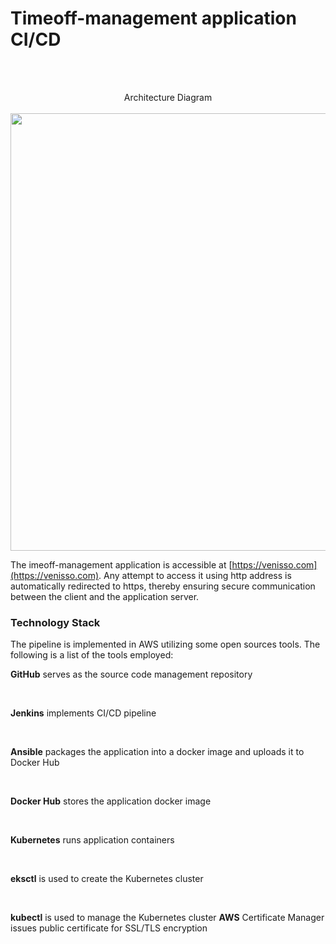 # Timeoff-management application CI/CD

<br>
<br>
<p align="center">
Architecture Diagram
<br>
<br>
<img src="https://user-images.githubusercontent.com/36462985/222253330-7151db25-6585-4262-9b1f-e9f2849e5229.png" width="700">
</p>

The imeoff-management application is accessible at [https://venisso.com](https://venisso.com). Any attempt to access it using http address is automatically redirected to https, thereby ensuring secure communication between the client and the application server.
</p>

<h3> Technology Stack </h3>
The pipeline is implemented in AWS utilizing some open sources tools. The following is a list of the tools employed:

__GitHub__ serves as the source code management repository 

<br>

__Jenkins__ implements CI/CD pipeline 

<br>

__Ansible__ packages the application into a docker image and uploads it to Docker Hub 

<br>

__Docker Hub__ stores the application docker image 

<br>

__Kubernetes__ runs application containers 

<br>

__eksctl__ is used to create the Kubernetes cluster 

<br>

__kubectl__ is used to manage the Kubernetes cluster 
__AWS__ Certificate Manager issues public certificate for SSL/TLS encryption <br>


